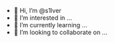 - 👋 Hi, I’m @s1lver
- 👀 I’m interested in ...
- 🌱 I’m currently learning ...
- 💞️ I’m looking to collaborate on ...

<!---
s1lver/s1lver is a ✨ special ✨ repository because its `README.md` (this file) appears on your GitHub profile.
You can click the Preview link to take a look at your changes.
--->
